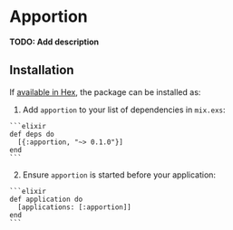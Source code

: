 # Apportion

**TODO: Add description**

## Installation

If [available in Hex](https://hex.pm/docs/publish), the package can be installed as:

  1. Add `apportion` to your list of dependencies in `mix.exs`:

    ```elixir
    def deps do
      [{:apportion, "~> 0.1.0"}]
    end
    ```

  2. Ensure `apportion` is started before your application:

    ```elixir
    def application do
      [applications: [:apportion]]
    end
    ```

